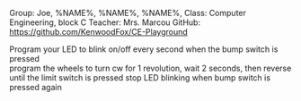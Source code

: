 Group: Joe, %NAME%, %NAME%, %NAME%,
Class: Computer Engineering, block C
Teacher: Mrs. Marcou
GitHub: https://github.com/KenwoodFox/CE-Playground



Program your LED to blink on/off every second when the bump switch is pressed\
program the wheels to turn cw for 1 revolution, wait 2 seconds, then reverse until the limit switch is pressed
stop LED blinking when bump switch is pressed again